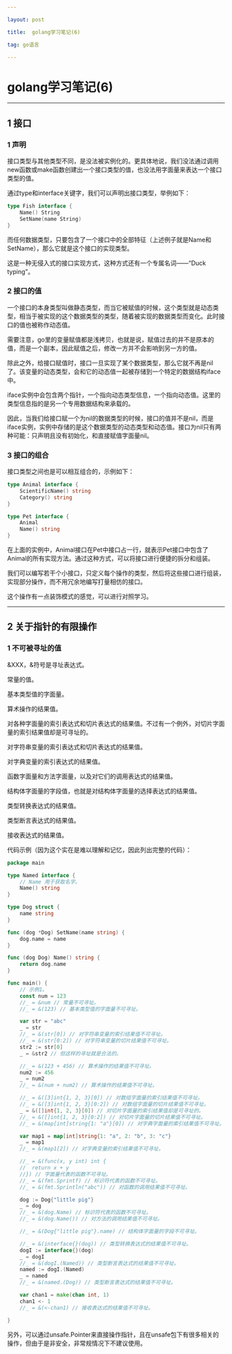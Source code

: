 ```yaml
---

layout: post

title:  golang学习笔记(6)

tag: go语言

---
```


# golang学习笔记(6)

---

## 1 接口

### 1 声明

接口类型与其他类型不同，是没法被实例化的。更具体地说，我们没法通过调用new函数或make函数创建出一个接口类型的值，也没法用字面量来表达一个接口类型的值。

通过type和interface关键字，我们可以声明出接口类型，举例如下：

```go
type Fish interface {
    Name() String
    SetName(name String)
}
```

而任何数据类型，只要包含了一个接口中的全部特征（上述例子就是Name和SetName），那么它就是这个接口的实现类型。

这是一种无侵入式的接口实现方式，这种方式还有一个专属名词——“Duck typing”。

### 2 接口的值

一个接口的本身类型叫做静态类型，而当它被赋值的时候，这个类型就是动态类型，相当于被实现的这个数据类型的类型，随着被实现的数据类型而变化。此时接口的值也被称作动态值。

需要注意，go里的变量赋值都是浅拷贝，也就是说，赋值过去的并不是原本的值，而是一个副本，因此赋值之后，修改一方并不会影响到另一方的值。

除此之外，给接口赋值时，接口一旦实现了某个数据类型，那么它就不再是nil了。该变量的动态类型，会和它的动态值一起被存储到一个特定的数据结构iface中。

iface实例中会包含两个指针，一个指向动态类型信息，一个指向动态值。这里的类型信息指的是另一个专用数据结构来承载的。

因此，当我们给接口赋一个为nil的数据类型的时候，接口的值并不是nil，而是iface实例，实例中存储的是这个数据类型的动态类型和动态值。接口为nil只有两种可能：只声明且没有初始化，和直接赋值字面量nil。

### 3 接口的组合

接口类型之间也是可以相互组合的，示例如下：

```go
type Animal interface {
    ScientificName() string
    Category() string
}

type Pet interface {
    Animal
    Name() string
}
```

在上面的实例中，Animal接口在Pet中接口占一行，就表示Pet接口中包含了Animal的所有实现方法。通过这种方式，可以将接口进行便捷的拆分和组装。

我们可以编写若干个小接口，只定义每个操作的类型，然后将这些接口进行组装，实现部分操作，而不用冗余地编写打量相仿的接口。

这个操作有一点装饰模式的感觉，可以进行对照学习。

---

## 2 关于指针的有限操作

### 1 不可被寻址的值

&XXX，&符号是寻址表达式。

常量的值。

基本类型值的字面量。

算术操作的结果值。

对各种字面量的索引表达式和切片表达式的结果值。不过有一个例外，对切片字面量的索引结果值却是可寻址的。

对字符串变量的索引表达式和切片表达式的结果值。

对字典变量的索引表达式的结果值。

函数字面量和方法字面量，以及对它们的调用表达式的结果值。

结构体字面量的字段值，也就是对结构体字面量的选择表达式的结果值。

类型转换表达式的结果值。

类型断言表达式的结果值。

接收表达式的结果值。

代码示例（因为这个实在是难以理解和记忆，因此列出完整的代码）：

```go
package main

type Named interface {
	// Name 用于获取名字。
	Name() string
}

type Dog struct {
	name string
}

func (dog *Dog) SetName(name string) {
	dog.name = name
}

func (dog Dog) Name() string {
	return dog.name
}

func main() {
	// 示例1。
	const num = 123
	//_ = &num // 常量不可寻址。
	//_ = &(123) // 基本类型值的字面量不可寻址。

	var str = "abc"
	_ = str
	//_ = &(str[0]) // 对字符串变量的索引结果值不可寻址。
	//_ = &(str[0:2]) // 对字符串变量的切片结果值不可寻址。
	str2 := str[0]
	_ = &str2 // 但这样的寻址就是合法的。

	//_ = &(123 + 456) // 算术操作的结果值不可寻址。
	num2 := 456
	_ = num2
	//_ = &(num + num2) // 算术操作的结果值不可寻址。

	//_ = &([3]int{1, 2, 3}[0]) // 对数组字面量的索引结果值不可寻址。
	//_ = &([3]int{1, 2, 3}[0:2]) // 对数组字面量的切片结果值不可寻址。
	_ = &([]int{1, 2, 3}[0]) // 对切片字面量的索引结果值却是可寻址的。
	//_ = &([]int{1, 2, 3}[0:2]) // 对切片字面量的切片结果值不可寻址。
	//_ = &(map[int]string{1: "a"}[0]) // 对字典字面量的索引结果值不可寻址。

	var map1 = map[int]string{1: "a", 2: "b", 3: "c"}
	_ = map1
	//_ = &(map1[2]) // 对字典变量的索引结果值不可寻址。

	//_ = &(func(x, y int) int {
	//	return x + y
	//}) // 字面量代表的函数不可寻址。
	//_ = &(fmt.Sprintf) // 标识符代表的函数不可寻址。
	//_ = &(fmt.Sprintln("abc")) // 对函数的调用结果值不可寻址。

	dog := Dog{"little pig"}
	_ = dog
	//_ = &(dog.Name) // 标识符代表的函数不可寻址。
	//_ = &(dog.Name()) // 对方法的调用结果值不可寻址。

	//_ = &(Dog{"little pig"}.name) // 结构体字面量的字段不可寻址。

	//_ = &(interface{}(dog)) // 类型转换表达式的结果值不可寻址。
	dogI := interface{}(dog)
	_ = dogI
	//_ = &(dogI.(Named)) // 类型断言表达式的结果值不可寻址。
	named := dogI.(Named)
	_ = named
	//_ = &(named.(Dog)) // 类型断言表达式的结果值不可寻址。

	var chan1 = make(chan int, 1)
	chan1 <- 1
	//_ = &(<-chan1) // 接收表达式的结果值不可寻址。

}
```

另外，可以通过unsafe.Pointer来直接操作指针，且在unsafe包下有很多相关的操作，但由于是非安全，非常规情况下不建议使用。

